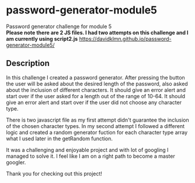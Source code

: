 # password-generator-module5

Password generator challenge for module 5
<br />
**Please note there are 2 JS files. I had two attempts on this challenge and I am currently using script2.js**
https://davidklmn.github.io/password-generator-module5/

## Description

In this challenge I created a password generator. 
After pressing the button the user will be asked about the desired length of the password, also asked about the inclusion of different characters.
It should give an error alert and start over if the user asked for a length out of the range of 10-64.
It should give an error alert and start over if the user did not choose any character type.

There is two javascript file as my first attempt didn't guarantee the inclusion of the chosen character types.
In my second attempt I followed a different logic and created a random generator fuction for each character type array what I used later in the getRandom function.

It was a challenging and enjoyable project and with lot of googling I managed to solve it.
I feel like I am on a right path to become a master googler.

Thank you for checking out this project!
